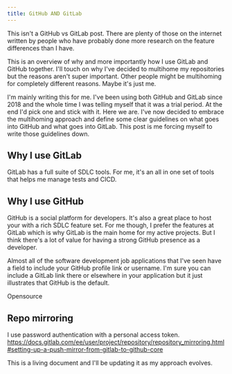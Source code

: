 ```yaml
---
title: GitHub AND GitLab
---
```

<!--more-->

This isn't a GitHub vs GitLab post.  There are plenty of those on the internet 
written by people who have probably done more research on the feature 
differences than I have.

This is an overview of why and more importantly how I use GitLab and GitHub 
together.  I'll touch on why I've decided to multihome my repositories but the 
reasons aren't super important.  Other people might be multihoming for 
completely different reasons.  Maybe it's just me.

I'm mainly writing this for me.  I've been using both GitHub and GitLab since 
2018 and the whole time I was telling myself that it was a trial period.  At the 
end I'd pick one and stick with it.  Here we are.  I've now decided to embrace 
the multihoming approach and define some clear guidelines on what goes into 
GitHub and what goes into GitLab.  This post is me forcing myself to write 
those guidelines down.

## Why I use GitLab

GitLab has a full suite of SDLC tools.  For me, it's an all in one set of tools 
that helps me manage tests and CICD.

## Why I use GitHub

GitHub is a social platform for developers.  It's also a great place to host 
your with a rich SDLC feature set.  For me though, I prefer the features at 
GitLab which is why GitLab is the main home for my active projects.  But I 
think there's a lot of value for having a strong GitHub presence as a 
developer.  

Almost all of the software development job applications that I've seen have a 
field to include your GitHub profile link or username.  I'm sure you can 
include a GitLab link there or elsewhere in your application but it just 
illustrates that GitHub is the default.

Opensource

## Repo mirroring

I use password authentication with a personal access token. https://docs.gitlab.com/ee/user/project/repository/repository_mirroring.html#setting-up-a-push-mirror-from-gitlab-to-github-core

This is a living document and I'll be updating it as my approach evolves.